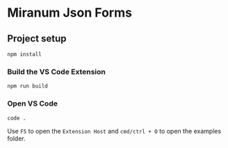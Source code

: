 # Miranum Json Forms

## Project setup
```shell
npm install
```

### Build the VS Code Extension
```shell
npm run build
```

### Open VS Code
```shell
code .
```

Use `F5` to open the `Extension Host` and `cmd/ctrl + O` 
to open the examples folder.
